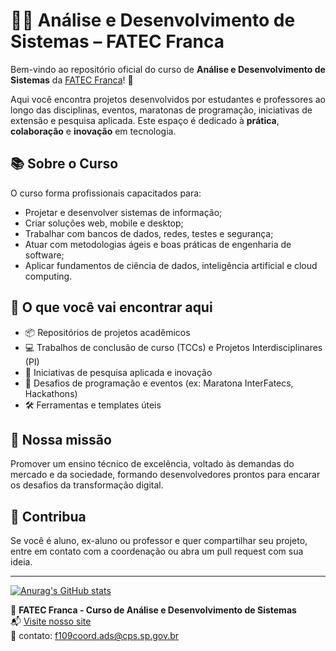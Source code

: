 # 👨‍💻 Análise e Desenvolvimento de Sistemas – FATEC Franca

Bem-vindo ao repositório oficial do curso de **Análise e Desenvolvimento de Sistemas** da [FATEC Franca](https://site.fatecfranca.edu.br/cursos/ads)! 🚀

Aqui você encontra projetos desenvolvidos por estudantes e professores ao longo das disciplinas, eventos, maratonas de programação, iniciativas de extensão e pesquisa aplicada. Este espaço é dedicado à **prática**, **colaboração** e **inovação** em tecnologia.

## 📚 Sobre o Curso

O curso forma profissionais capacitados para:

- Projetar e desenvolver sistemas de informação;
- Criar soluções web, mobile e desktop;
- Trabalhar com bancos de dados, redes, testes e segurança;
- Atuar com metodologias ágeis e boas práticas de engenharia de software;
- Aplicar fundamentos de ciência de dados, inteligência artificial e cloud computing.

## 🧠 O que você vai encontrar aqui

- 📦 Repositórios de projetos acadêmicos
- 💻 Trabalhos de conclusão de curso (TCCs) e Projetos Interdisciplinares (PI)
- 🤖 Iniciativas de pesquisa aplicada e inovação
- 🎯 Desafios de programação e eventos (ex: Maratona InterFatecs, Hackathons)
- 🛠️ Ferramentas e templates úteis

## 🌟 Nossa missão

Promover um ensino técnico de excelência, voltado às demandas do mercado e da sociedade, formando desenvolvedores prontos para encarar os desafios da transformação digital.

## 🤝 Contribua

Se você é aluno, ex-aluno ou professor e quer compartilhar seu projeto, entre em contato com a coordenação ou abra um pull request com sua ideia.

---
[![Anurag's GitHub stats](https://github-readme-stats.vercel.app/api?username=adsfranca)](https://github.com/adsfranca/github-readme-stats)

📍 **FATEC Franca - Curso de Análise e Desenvolvimento de Sistemas**  
📬 [Visite nosso site](https://site.fatecfranca.edu.br/cursos/ads)  
📧 contato: f109coord.ads@cps.sp.gov.br
